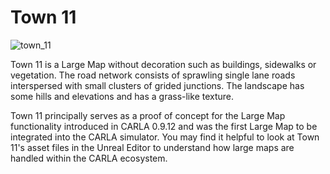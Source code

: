 # Town 11

![town_11](../img/catalogue/maps/town11/town11.webp)

Town 11 is a Large Map without decoration such as buildings, sidewalks or vegetation. The road network consists of sprawling single lane roads interspersed with small clusters of grided junctions. The landscape has some hills and elevations and has a grass-like texture.

Town 11 principally serves as a proof of concept for the Large Map functionality introduced in CARLA 0.9.12 and was the first Large Map to be integrated into the CARLA simulator. You may find it helpful to look at Town 11's asset files in the Unreal Editor to understand how large maps are handled within the CARLA ecosystem.